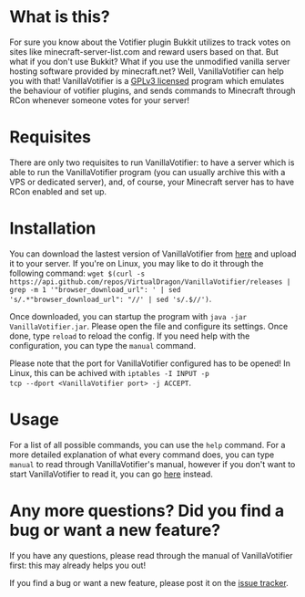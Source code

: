 <h1>What is this?</h1>
For sure you know about the Votifier plugin Bukkit utilizes to track votes on sites like minecraft-server-list.com and reward users based on that. But what if you don't use Bukkit? What if you use the unmodified vanilla server hosting software provided by minecraft.net? Well, VanillaVotifier can help you with that! VanillaVotifier is a <a href="https://raw.githubusercontent.com/VirtualDragon/VanillaVotifier/master/src/main/resources/co/virtualdragon/vanillaVotifier/impl/lang/license.txt" target="_blank">GPLv3 licensed</a> program which emulates the behaviour of votifier plugins, and sends commands to Minecraft through RCon whenever someone votes for your server!

<h1>Requisites</h1>
There are only two requisites to run VanillaVotifier: to have a server which is able to run the VanillaVotifier program (you can usually archive this with a VPS or dedicated server), and, of course, your Minecraft server has to have RCon enabled and set up.

<h1>Installation</h1>
You can download the lastest version of VanillaVotifier from <a href="https://github.com/VirtualDragon/VanillaVotifier/releases/latest" target="_blank">here</a> and upload it to your server. If you're on Linux, you may like to do it through the following command: <code>wget $(curl -s https://api.github.com/repos/VirtualDragon/VanillaVotifier/releases | grep -m 1 '"browser_download_url": ' | sed 's/.*"browser_download_url": "//' | sed 's/.$//')</code>.

Once downloaded, you can startup the program with <code>java -jar VanillaVotifier.jar</code>. Please open the file and configure its settings. Once done, type <code>reload</code> to reload the config. If you need help with the configuration, you can type the <code>manual</code> command.

Please note that the port for VanillaVotifier configured has to be opened! In Linux, this can be achived with <code>iptables -I INPUT -p tcp --dport &lt;VanillaVotifier port&gt; -j ACCEPT</code>.

<h1>Usage</h1>
For a list of all possible commands, you can use the <code>help</code> command. For a more detailed explanation of what every command does, you can type <code>manual</code> to read through VanillaVotifier's manual, however if you don't want to start VanillaVotifier to read it, you can go <a href="https://raw.githubusercontent.com/VirtualDragon/VanillaVotifier/master/src/main/resources/co/virtualdragon/vanillaVotifier/impl/lang/manual.txt" target="_blank">here</a> instead.

<h1>Any more questions? Did you find a bug or want a new feature?</h1>
If you have any questions, please read through the manual of VanillaVotifier first: this may already helps you out!

If you find a bug or want a new feature, please post it on the <a href="https://github.com/VirtualDragon/VanillaVotifier/issues" target="_blank">issue tracker</a>.
